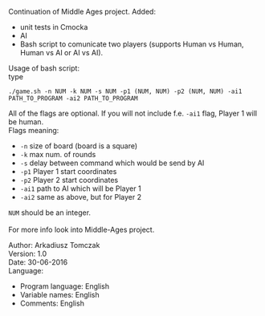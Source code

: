 Continuation of Middle Ages project. Added:
 - unit tests in Cmocka
 - AI
 - Bash script to comunicate two players (supports Human vs Human, Human vs AI or AI vs AI).
 
Usage of bash script: </br>
type 
```
./game.sh -n NUM -k NUM -s NUM -p1 (NUM, NUM) -p2 (NUM, NUM) -ai1 PATH_TO_PROGRAM -ai2 PATH_TO_PROGRAM
```
All of the flags are optional. If you will not include f.e. `-ai1` flag, Player 1 will be human. </br>
Flags meaning:
 - `-n` size of board (board is a square)
 - `-k` max num. of rounds
 - `-s` delay between command which would be send by AI
 - `-p1` Player 1 start coordinates
 - `-p2` Player 2 start coordinates
 - `-ai1` path to AI which will be Player 1
 - `-ai2` same as above, but for Player 2

`NUM` should be an integer.</br></br>
For more info look into Middle-Ages project.

Author: Arkadiusz Tomczak</br>
Version: 1.0</br>
Date: 30-06-2016</br>
Language:
 - Program language: English
 - Variable names: English
 - Comments: English
